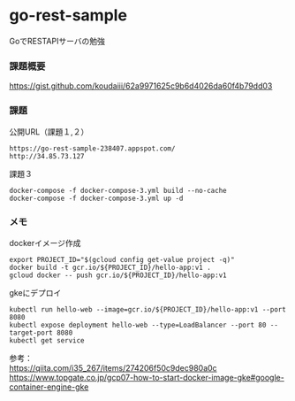 # go-rest-sample
GoでRESTAPIサーバの勉強

### 課題概要
https://gist.github.com/koudaiii/62a9971625c9b6d4026da60f4b79dd03


### 課題

公開URL（課題１,２）
```
https://go-rest-sample-238407.appspot.com/
http://34.85.73.127
```

課題３
```
docker-compose -f docker-compose-3.yml build --no-cache  
docker-compose -f docker-compose-3.yml up -d  
```
### メモ
dockerイメージ作成
```
export PROJECT_ID="$(gcloud config get-value project -q)"
docker build -t gcr.io/${PROJECT_ID}/hello-app:v1 .
gcloud docker -- push gcr.io/${PROJECT_ID}/hello-app:v1
```
gkeにデプロイ
```
kubectl run hello-web --image=gcr.io/${PROJECT_ID}/hello-app:v1 --port 8080
kubectl expose deployment hello-web --type=LoadBalancer --port 80 --target-port 8080
kubectl get service
```

参考：  
https://qiita.com/i35_267/items/274206f50c9dec980a0c  
https://www.topgate.co.jp/gcp07-how-to-start-docker-image-gke#google-container-engine-gke  
